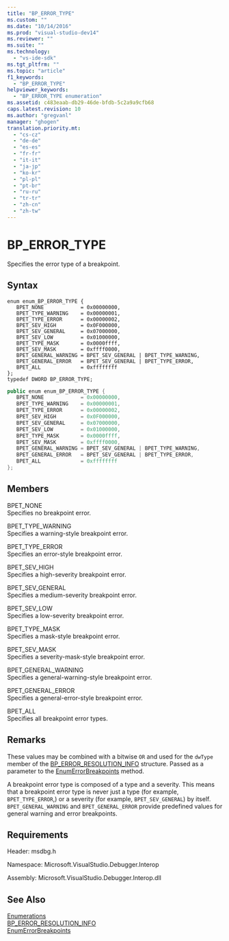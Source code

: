 ```yaml
---
title: "BP_ERROR_TYPE"
ms.custom: ""
ms.date: "10/14/2016"
ms.prod: "visual-studio-dev14"
ms.reviewer: ""
ms.suite: ""
ms.technology: 
  - "vs-ide-sdk"
ms.tgt_pltfrm: ""
ms.topic: "article"
f1_keywords: 
  - "BP_ERROR_TYPE"
helpviewer_keywords: 
  - "BP_ERROR_TYPE enumeration"
ms.assetid: c483eaab-db29-46de-bfdb-5c2a9a9cfb68
caps.latest.revision: 10
ms.author: "gregvanl"
manager: "ghogen"
translation.priority.mt: 
  - "cs-cz"
  - "de-de"
  - "es-es"
  - "fr-fr"
  - "it-it"
  - "ja-jp"
  - "ko-kr"
  - "pl-pl"
  - "pt-br"
  - "ru-ru"
  - "tr-tr"
  - "zh-cn"
  - "zh-tw"
---
```

# BP_ERROR_TYPE
Specifies the error type of a breakpoint.  
  
## Syntax  
  
```cpp#  
enum enum_BP_ERROR_TYPE {   
   BPET_NONE            = 0x00000000,  
   BPET_TYPE_WARNING    = 0x00000001,  
   BPET_TYPE_ERROR      = 0x00000002,  
   BPET_SEV_HIGH        = 0x0F000000,  
   BPET_SEV_GENERAL     = 0x07000000,  
   BPET_SEV_LOW         = 0x01000000,  
   BPET_TYPE_MASK       = 0x0000ffff,  
   BPET_SEV_MASK        = 0xffff0000,  
   BPET_GENERAL_WARNING = BPET_SEV_GENERAL | BPET_TYPE_WARNING,  
   BPET_GENERAL_ERROR   = BPET_SEV_GENERAL | BPET_TYPE_ERROR,  
   BPET_ALL             = 0xffffffff  
};  
typedef DWORD BP_ERROR_TYPE;  
```  
  
```c#  
public enum enum_BP_ERROR_TYPE {   
   BPET_NONE            = 0x00000000,  
   BPET_TYPE_WARNING    = 0x00000001,  
   BPET_TYPE_ERROR      = 0x00000002,  
   BPET_SEV_HIGH        = 0x0F000000,  
   BPET_SEV_GENERAL     = 0x07000000,  
   BPET_SEV_LOW         = 0x01000000,  
   BPET_TYPE_MASK       = 0x0000ffff,  
   BPET_SEV_MASK        = 0xffff0000,  
   BPET_GENERAL_WARNING = BPET_SEV_GENERAL | BPET_TYPE_WARNING,  
   BPET_GENERAL_ERROR   = BPET_SEV_GENERAL | BPET_TYPE_ERROR,  
   BPET_ALL             = 0xffffffff  
};  
```  
  
## Members  
 BPET_NONE  
 Specifies no breakpoint error.  
  
 BPET_TYPE_WARNING  
 Specifies a warning-style breakpoint error.  
  
 BPET_TYPE_ERROR  
 Specifies an error-style breakpoint error.  
  
 BPET_SEV_HIGH  
 Specifies a high-severity breakpoint error.  
  
 BPET_SEV_GENERAL  
 Specifies a medium-severity breakpoint error.  
  
 BPET_SEV_LOW  
 Specifies a low-severity breakpoint error.  
  
 BPET_TYPE_MASK  
 Specifies a mask-style breakpoint error.  
  
 BPET_SEV_MASK  
 Specifies a severity-mask-style breakpoint error.  
  
 BPET_GENERAL_WARNING  
 Specifies a general-warning-style breakpoint error.  
  
 BPET_GENERAL_ERROR  
 Specifies a general-error-style breakpoint error.  
  
 BPET_ALL  
 Specifies all breakpoint error types.  
  
## Remarks  
 These values may be combined with a bitwise `OR` and used for the `dwType` member of the [BP_ERROR_RESOLUTION_INFO](../extensibility/bp_error_resolution_info.md) structure. Passed as a parameter to the [EnumErrorBreakpoints](../extensibility/idebugpendingbreakpoint2--enumerrorbreakpoints.md) method.  
  
 A breakpoint error type is composed of a type and a severity. This means that a breakpoint error type is never just a type (for example, `BPET_TYPE_ERROR`,) or a severity (for example, `BPET_SEV_GENERAL`) by itself. `BPET_GENERAL_WARNING` and `BPET_GENERAL_ERROR` provide predefined values for general warning and error breakpoints.  
  
## Requirements  
 Header: msdbg.h  
  
 Namespace: Microsoft.VisualStudio.Debugger.Interop  
  
 Assembly: Microsoft.VisualStudio.Debugger.Interop.dll  
  
## See Also  
 [Enumerations](../extensibility/enumerations--visual-studio-debugging-.md)   
 [BP_ERROR_RESOLUTION_INFO](../extensibility/bp_error_resolution_info.md)   
 [EnumErrorBreakpoints](../extensibility/idebugpendingbreakpoint2--enumerrorbreakpoints.md)